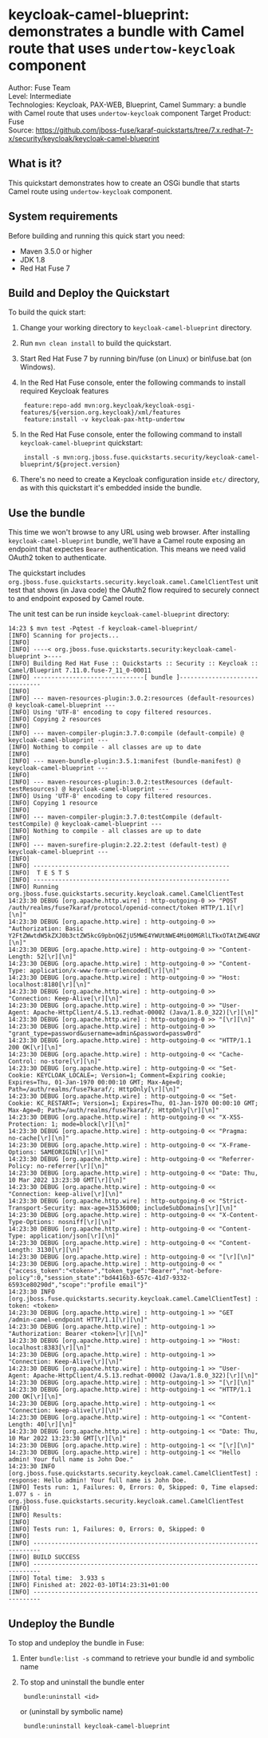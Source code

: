 keycloak-camel-blueprint: demonstrates a bundle with Camel route that uses `undertow-keycloak` component
==========================
Author: Fuse Team  
Level: Intermediate  
Technologies: Keycloak, PAX-WEB, Blueprint, Camel
Summary: a bundle with Camel route that uses `undertow-keycloak` component
Target Product: Fuse  
Source: <https://github.com/jboss-fuse/karaf-quickstarts/tree/7.x.redhat-7-x/security/keycloak/keycloak-camel-blueprint>


What is it?
-----------
This quickstart demonstrates how to create an OSGi bundle that starts Camel route using `undertow-keycloak` component.


System requirements
-------------------
Before building and running this quick start you need:

* Maven 3.5.0 or higher
* JDK 1.8
* Red Hat Fuse 7


Build and Deploy the Quickstart
-------------------------------

To build the quick start:

1. Change your working directory to `keycloak-camel-blueprint` directory.
2. Run `mvn clean install` to build the quickstart.
3. Start Red Hat Fuse 7 by running bin/fuse (on Linux) or bin\fuse.bat (on Windows).
4. In the Red Hat Fuse console, enter the following commands to install required Keycloak features

        feature:repo-add mvn:org.keycloak/keycloak-osgi-features/${version.org.keycloak}/xml/features
        feature:install -v keycloak-pax-http-undertow

5. In the Red Hat Fuse console, enter the following command to install `keycloak-camel-blueprint` quickstart:

        install -s mvn:org.jboss.fuse.quickstarts.security/keycloak-camel-blueprint/${project.version}

6. There's no need to create a Keycloak configuration inside `etc/` directory, as with this quickstart it's embedded
inside the bundle.


Use the bundle
--------------

This time we won't browse to any URL using web browser. After installing `keycloak-camel-blueprint` bundle, we'll
have a Camel route exposing an endpoint that expectes `Bearer` authentication. This means we need valid OAuth2
token to authenticate.

The quickstart includes `org.jboss.fuse.quickstarts.security.keycloak.camel.CamelClientTest` unit test that shows
(in Java code) the OAuth2 flow required to securely connect to and endpoint exposed by Camel route.

The unit test can be run inside `keycloak-camel-blueprint` directory:

    14:23 $ mvn test -Pqtest -f keycloak-camel-blueprint/
    [INFO] Scanning for projects...
    [INFO]
    [INFO] ----< org.jboss.fuse.quickstarts.security:keycloak-camel-blueprint >----
    [INFO] Building Red Hat Fuse :: Quickstarts :: Security :: Keycloak :: Camel/Blueprint 7.11.0.fuse-7_11_0-00011
    [INFO] -------------------------------[ bundle ]-------------------------------
    [INFO]
    [INFO] --- maven-resources-plugin:3.0.2:resources (default-resources) @ keycloak-camel-blueprint ---
    [INFO] Using 'UTF-8' encoding to copy filtered resources.
    [INFO] Copying 2 resources
    [INFO]
    [INFO] --- maven-compiler-plugin:3.7.0:compile (default-compile) @ keycloak-camel-blueprint ---
    [INFO] Nothing to compile - all classes are up to date
    [INFO]
    [INFO] --- maven-bundle-plugin:3.5.1:manifest (bundle-manifest) @ keycloak-camel-blueprint ---
    [INFO]
    [INFO] --- maven-resources-plugin:3.0.2:testResources (default-testResources) @ keycloak-camel-blueprint ---
    [INFO] Using 'UTF-8' encoding to copy filtered resources.
    [INFO] Copying 1 resource
    [INFO]
    [INFO] --- maven-compiler-plugin:3.7.0:testCompile (default-testCompile) @ keycloak-camel-blueprint ---
    [INFO] Nothing to compile - all classes are up to date
    [INFO]
    [INFO] --- maven-surefire-plugin:2.22.2:test (default-test) @ keycloak-camel-blueprint ---
    [INFO]
    [INFO] -------------------------------------------------------
    [INFO]  T E S T S
    [INFO] -------------------------------------------------------
    [INFO] Running org.jboss.fuse.quickstarts.security.keycloak.camel.CamelClientTest
    14:23:30 DEBUG [org.apache.http.wire] : http-outgoing-0 >> "POST /auth/realms/fuse7karaf/protocol/openid-connect/token HTTP/1.1[\r][\n]"
    14:23:30 DEBUG [org.apache.http.wire] : http-outgoing-0 >> "Authorization: Basic Y2FtZWwtdW5kZXJ0b3ctZW5kcG9pbnQ6ZjU5MWE4YWUtNWE4Mi00MGRlLTkxOTAtZWE4NGNlY2EwNWE3[\r][\n]"
    14:23:30 DEBUG [org.apache.http.wire] : http-outgoing-0 >> "Content-Length: 52[\r][\n]"
    14:23:30 DEBUG [org.apache.http.wire] : http-outgoing-0 >> "Content-Type: application/x-www-form-urlencoded[\r][\n]"
    14:23:30 DEBUG [org.apache.http.wire] : http-outgoing-0 >> "Host: localhost:8180[\r][\n]"
    14:23:30 DEBUG [org.apache.http.wire] : http-outgoing-0 >> "Connection: Keep-Alive[\r][\n]"
    14:23:30 DEBUG [org.apache.http.wire] : http-outgoing-0 >> "User-Agent: Apache-HttpClient/4.5.13.redhat-00002 (Java/1.8.0_322)[\r][\n]"
    14:23:30 DEBUG [org.apache.http.wire] : http-outgoing-0 >> "[\r][\n]"
    14:23:30 DEBUG [org.apache.http.wire] : http-outgoing-0 >> "grant_type=password&username=admin&password=passw0rd"
    14:23:30 DEBUG [org.apache.http.wire] : http-outgoing-0 << "HTTP/1.1 200 OK[\r][\n]"
    14:23:30 DEBUG [org.apache.http.wire] : http-outgoing-0 << "Cache-Control: no-store[\r][\n]"
    14:23:30 DEBUG [org.apache.http.wire] : http-outgoing-0 << "Set-Cookie: KEYCLOAK_LOCALE=; Version=1; Comment=Expiring cookie; Expires=Thu, 01-Jan-1970 00:00:10 GMT; Max-Age=0; Path=/auth/realms/fuse7karaf/; HttpOnly[\r][\n]"
    14:23:30 DEBUG [org.apache.http.wire] : http-outgoing-0 << "Set-Cookie: KC_RESTART=; Version=1; Expires=Thu, 01-Jan-1970 00:00:10 GMT; Max-Age=0; Path=/auth/realms/fuse7karaf/; HttpOnly[\r][\n]"
    14:23:30 DEBUG [org.apache.http.wire] : http-outgoing-0 << "X-XSS-Protection: 1; mode=block[\r][\n]"
    14:23:30 DEBUG [org.apache.http.wire] : http-outgoing-0 << "Pragma: no-cache[\r][\n]"
    14:23:30 DEBUG [org.apache.http.wire] : http-outgoing-0 << "X-Frame-Options: SAMEORIGIN[\r][\n]"
    14:23:30 DEBUG [org.apache.http.wire] : http-outgoing-0 << "Referrer-Policy: no-referrer[\r][\n]"
    14:23:30 DEBUG [org.apache.http.wire] : http-outgoing-0 << "Date: Thu, 10 Mar 2022 13:23:30 GMT[\r][\n]"
    14:23:30 DEBUG [org.apache.http.wire] : http-outgoing-0 << "Connection: keep-alive[\r][\n]"
    14:23:30 DEBUG [org.apache.http.wire] : http-outgoing-0 << "Strict-Transport-Security: max-age=31536000; includeSubDomains[\r][\n]"
    14:23:30 DEBUG [org.apache.http.wire] : http-outgoing-0 << "X-Content-Type-Options: nosniff[\r][\n]"
    14:23:30 DEBUG [org.apache.http.wire] : http-outgoing-0 << "Content-Type: application/json[\r][\n]"
    14:23:30 DEBUG [org.apache.http.wire] : http-outgoing-0 << "Content-Length: 3130[\r][\n]"
    14:23:30 DEBUG [org.apache.http.wire] : http-outgoing-0 << "[\r][\n]"
    14:23:30 DEBUG [org.apache.http.wire] : http-outgoing-0 << "{"access_token":"<token>","token_type":"Bearer","not-before-policy":0,"session_state":"bd4416b3-657c-41d7-9332-6593ce80290d","scope":"profile email"}"
    14:23:30 INFO [org.jboss.fuse.quickstarts.security.keycloak.camel.CamelClientTest] : token: <token>
    14:23:30 DEBUG [org.apache.http.wire] : http-outgoing-1 >> "GET /admin-camel-endpoint HTTP/1.1[\r][\n]"
    14:23:30 DEBUG [org.apache.http.wire] : http-outgoing-1 >> "Authorization: Bearer <token>[\r][\n]"
    14:23:30 DEBUG [org.apache.http.wire] : http-outgoing-1 >> "Host: localhost:8383[\r][\n]"
    14:23:30 DEBUG [org.apache.http.wire] : http-outgoing-1 >> "Connection: Keep-Alive[\r][\n]"
    14:23:30 DEBUG [org.apache.http.wire] : http-outgoing-1 >> "User-Agent: Apache-HttpClient/4.5.13.redhat-00002 (Java/1.8.0_322)[\r][\n]"
    14:23:30 DEBUG [org.apache.http.wire] : http-outgoing-1 >> "[\r][\n]"
    14:23:30 DEBUG [org.apache.http.wire] : http-outgoing-1 << "HTTP/1.1 200 OK[\r][\n]"
    14:23:30 DEBUG [org.apache.http.wire] : http-outgoing-1 << "Connection: keep-alive[\r][\n]"
    14:23:30 DEBUG [org.apache.http.wire] : http-outgoing-1 << "Content-Length: 40[\r][\n]"
    14:23:30 DEBUG [org.apache.http.wire] : http-outgoing-1 << "Date: Thu, 10 Mar 2022 13:23:30 GMT[\r][\n]"
    14:23:30 DEBUG [org.apache.http.wire] : http-outgoing-1 << "[\r][\n]"
    14:23:30 DEBUG [org.apache.http.wire] : http-outgoing-1 << "Hello admin! Your full name is John Doe."
    14:23:30 INFO [org.jboss.fuse.quickstarts.security.keycloak.camel.CamelClientTest] : response: Hello admin! Your full name is John Doe.
    [INFO] Tests run: 1, Failures: 0, Errors: 0, Skipped: 0, Time elapsed: 1.077 s - in org.jboss.fuse.quickstarts.security.keycloak.camel.CamelClientTest
    [INFO]
    [INFO] Results:
    [INFO]
    [INFO] Tests run: 1, Failures: 0, Errors: 0, Skipped: 0
    [INFO]
    [INFO] ------------------------------------------------------------------------
    [INFO] BUILD SUCCESS
    [INFO] ------------------------------------------------------------------------
    [INFO] Total time:  3.933 s
    [INFO] Finished at: 2022-03-10T14:23:31+01:00
    [INFO] ------------------------------------------------------------------------

    
Undeploy the Bundle
-------------------

To stop and undeploy the bundle in Fuse:

1. Enter `bundle:list -s` command to retrieve your bundle id and symbolic name
2. To stop and uninstall the bundle enter

        bundle:uninstall <id>

    or (uninstall by symbolic name)

        bundle:uninstall keycloak-camel-blueprint
